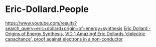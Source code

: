 # Eric-Dollard.People
https://www.youtube.com/results?search_query=eric+dollard+origin+of+energy+synthesis [Eric Dollard - Origins of Energy Synthesis](https://youtu.be/pNstg-HHneY), [VID 1 Amazing! Eric Dollards 'dielectric capacitance', proof against electrons in a non-conductor](https://youtu.be/S-k8qe0o9SU)

